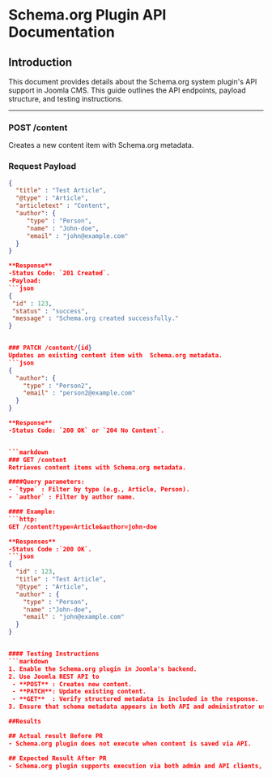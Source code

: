 # Schema.org Plugin API Documentation

## Introduction
This document provides details about the Schema.org system plugin's API support in Joomla CMS. This guide outlines the API endpoints, payload structure, and testing instructions.

---

### POST /content
Creates a new content item with Schema.org metadata.

### Request Payload 
  ```json
  {
    "title" : "Test Article",
    "@type" : "Article",
    "articletext" : "Content",
    "author": {
       "type" : "Person",
       "name" : "John-doe",
       "email" : "john@example.com"
    }
  }

 **Response**
-Status Code: `201 Created`.
-Payload:
  ```json
  {
   "id" : 123,
   "status" : "success",
   "message" : "Schema.org created successfully."
  }


### PATCH /content/{id}
Updates an existing content item with  Schema.org metadata.
  ```json
  {
    "author": {
      "type" : "Person2",
      "email" : "person2@example.com" 
    } 
  }

**Response** 
-Status Code: `200 OK` or `204 No Content`.


```markdown
### GET /content
Retrieves content items with Schema.org metadata.

####Query parameters:
- `type` : Filter by type (e.g., Article, Person).
- `author` : Filter by author name.

#### Example:
```http:
GET /content?type=Article&author=john-doe

**Responses**
-Status Code :`200 OK`.
  ```json
  {
    "id" : 123,
    "title" : "Test Article",
    "@type" : "Article",
    "author" : {
      "type" : "Person",
      "name" :"John-doe",
      "email" : "john@example.com"
    }
  }


#### Testing Instructions
```markdown
1. Enable the Schema.org plugin in Joomla's backend.
2. Use Joomla REST API to 
   - **POST** : Creates new content.
   - **PATCH**: Update existing content.
   - **GET**  : Verify structured metadata is included in the response.
3. Ensure that schema metadata appears in both API and administrator use cases.

##Results

## Actual result Before PR
- Schema.org plugin does not execute when content is saved via API.

## Expected Result After PR
- Schema.org plugin supports execution via both admin and API clients, enabling full metadata injection.